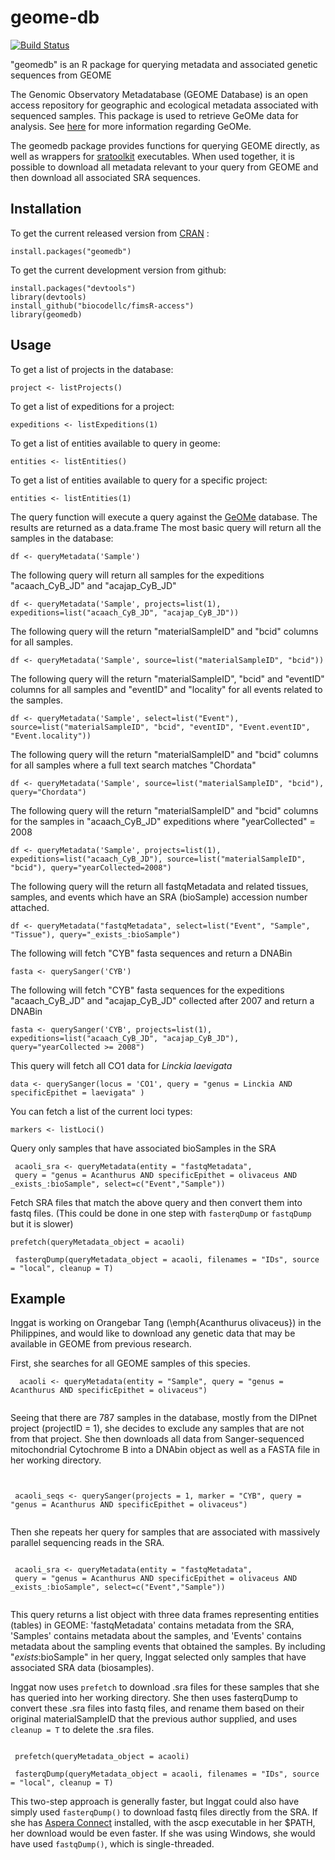 
# geome-db

[![Build Status](https://travis-ci.org/biocodellc/fimsR-access.svg?branch=master)](https://travis-ci.org/biocodellc/fimsR-access)

"geomedb" is an R package for querying metadata and associated genetic sequences from GEOME

 The Genomic Observatory Metadatabase (GEOME Database) is an open access repository for geographic and ecological metadata associated with sequenced samples. This package is used to retrieve GeOMe data for analysis. See [here](http://www.geome-db.org) for more information regarding GeOMe.
 
The geomedb package provides functions for querying GEOME directly, as well as wrappers for [sratoolkit](https://www.ncbi.nlm.nih.gov/sra/docs/toolkitsoft/) executables. When used together, it is possible to download all metadata relevant to your query from GEOME and then download all associated SRA sequences.


## Installation
To get the current released version from [CRAN](https://CRAN.R-project.org/package=geomedb) :
```
install.packages("geomedb")
```

To get the current development version from github:
```
install.packages("devtools")
library(devtools)
install_github("biocodellc/fimsR-access")
library(geomedb)
```

## Usage

To get a list of projects in the database:

```{r}
project <- listProjects()
```

To get a list of expeditions for a project:

```{r}
expeditions <- listExpeditions(1)
```

To get a list of entities available to query in geome:

```{r}
entities <- listEntities()
```

To get a list of entities available to query for a specific project:

```{r}
entities <- listEntities(1)
```

The query function will execute a query against the [GeOMe](https://geome-db.org) database. The results are returned as a data.frame
The most basic query will return all the samples in the database:

```{r}
df <- queryMetadata('Sample')
```

The following query will return all samples for the expeditions "acaach_CyB_JD" and "acajap_CyB_JD"

```{r}
df <- queryMetadata('Sample', projects=list(1), expeditions=list("acaach_CyB_JD", "acajap_CyB_JD"))
```

The following query will the return "materialSampleID" and "bcid" columns for all samples.

```{r}
df <- queryMetadata('Sample', source=list("materialSampleID", "bcid"))
```

The following query will the return "materialSampleID", "bcid" and "eventID" columns for all samples and "eventID" and "locality" for all events related to the samples.

```{r}
df <- queryMetadata('Sample', select=list("Event"), source=list("materialSampleID", "bcid", "eventID", "Event.eventID", "Event.locality"))
```

The following query will the return "materialSampleID" and "bcid" columns for all samples where a full text search matches "Chordata"

```{r}
df <- queryMetadata('Sample', source=list("materialSampleID", "bcid"), query="Chordata")
```

The following query will the return "materialSampleID" and "bcid" columns for the samples in "acaach_CyB_JD" expeditions where "yearCollected" = 2008

```{r}
df <- queryMetadata('Sample', projects=list(1), expeditions=list("acaach_CyB_JD"), source=list("materialSampleID", "bcid"), query="yearCollected=2008")
```

The following query will the return all fastqMetadata and related tissues, samples, and events which have an SRA (bioSample) accession number attached.

```{r}
df <- queryMetadata("fastqMetadata", select=list("Event", "Sample", "Tissue"), query="_exists_:bioSample")
```

The following will fetch "CYB" fasta sequences and return a DNABin 

```{r}
fasta <- querySanger('CYB')
```

The following will fetch "CYB" fasta sequences for the expeditions "acaach_CyB_JD" and "acajap_CyB_JD" collected after 2007 and return a DNABin 

```{r}
fasta <- querySanger('CYB', projects=list(1), expeditions=list("acaach_CyB_JD", "acajap_CyB_JD"), query="yearCollected >= 2008")
```

This query will fetch all CO1 data for *Linckia laevigata*

```{r}
data <- querySanger(locus = 'CO1', query = "genus = Linckia AND specificEpithet = laevigata" )
```

You can fetch a list of the current loci types:
```{r}
markers <- listLoci()
```

Query only samples that have associated bioSamples in the SRA

```{r}
 acaoli_sra <- queryMetadata(entity = "fastqMetadata", 
 query = "genus = Acanthurus AND specificEpithet = olivaceus AND _exists_:bioSample", select=c("Event","Sample"))
```
Fetch SRA files that match the above query and then convert them into fastq files. (This could be done in one step with `fasterqDump` or `fastqDump` but it is slower)

```{r}
prefetch(queryMetadata_object = acaoli)

 fasterqDump(queryMetadata_object = acaoli, filenames = "IDs", source = "local", cleanup = T)
 ```

## Example

 Inggat is working on Orangebar Tang (\emph{Acanthurus olivaceus}) in the Philippines, and would like to download any genetic data
 that may be available in GEOME from previous research.
 
 First, she searches for all GEOME samples of this species.
 
```{r}
  acaoli <- queryMetadata(entity = "Sample", query = "genus = Acanthurus AND specificEpithet = olivaceus")
          
```
 
 Seeing that there are 787 samples in the database, mostly from the DIPnet project (projectID = 1), she decides to
 exclude any samples that are not from that project. She then downloads all data from Sanger-sequenced mitochondrial Cytochrome B into
 a DNAbin object as well as a FASTA file in her working directory.
 
```{r}
 

 acaoli_seqs <- querySanger(projects = 1, marker = "CYB", query = "genus = Acanthurus AND specificEpithet = olivaceus")
 
```
 
 Then she repeats her query for samples that are associated with massively parallel sequencing reads in the SRA.

```{r}
 
 acaoli_sra <- queryMetadata(entity = "fastqMetadata", 
 query = "genus = Acanthurus AND specificEpithet = olivaceus AND _exists_:bioSample", select=c("Event","Sample"))
 
```
 
 This query returns a list object with three data frames representing entities (tables) in GEOME: 'fastqMetadata'
 contains metadata from the SRA, 'Samples' contains metadata about the samples, and 'Events' contains metadata about
 the sampling events that obtained the samples. By including "_exists_:bioSample" in her query, Inggat selected only
 samples that have associated SRA data (biosamples).
 
 Inggat now uses `prefetch` to download .sra files for these samples that she has queried into her working directory.
 She then uses fasterqDump to convert these .sra files into fastq files, and rename them based on their original
 materialSampleID that the previous author supplied, and uses `cleanup = T` to delete the .sra files.
 

 
```{r}
 
 prefetch(queryMetadata_object = acaoli)

 fasterqDump(queryMetadata_object = acaoli, filenames = "IDs", source = "local", cleanup = T)
```
 
  This two-step approach is generally faster, but Inggat could also have simply used `fasterqDump()` to download fastq files directly from the SRA. If she has [Aspera Connect](https://downloads.asperasoft.com/connect2/) installed, with the ascp executable in her $PATH, her download would be even faster. If she was using Windows, she would have used `fastqDump()`, which is single-threaded. 
 
 

